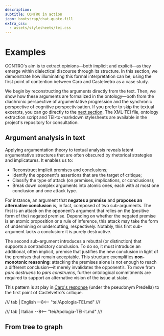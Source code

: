 ```yaml
---
description:
subtitle: CONTRO in action
icon: bootstrap/chat-quote-fill
extra_css:
  - assets/stylesheets/tei.css
---
```


<h1>Examples</h1>

CONTRO's aim is to extract opinions—both implicit and explicit—as they emerge within dialectical discourse through its structure. In this section, we demonstrate how illuminating this formal interpretation can be, using the first point of contention between Caro and Castelvetro as a case study.

We begin by reconstructing the arguments directly from the text. Then, we show how these arguments are formalized in the ontology—both from the diachronic perspective of argumentative progression and the synchronic perspective of cognitive perspectivisation. If you prefer to skip the textual excerpts, you can go directly to the [next section](#from-tree-to-graph). The XML-TEI file, ontology extraction script and TEI-to-markdown stylesheets are available in the project's repository for consultation.

## Argument analysis in text

Applying argumentation theory to textual analysis reveals latent argumentative structures that are often obscured by rhetorical strategies and implicatures. It enables us to:

- Reconstruct implicit premises and conclusions;
- Identify the opponent's assertions that are the target of critique;
- Classify the type of attack (on premises, implications, or conclusions);
- Break down complex arguments into atomic ones, each with at most one conclusion and one attack type.

For instance, an argument that **negates a premise** and **proposes an alternative conclusion** is, in fact, composed of two sub-arguments. The first is an attack on the opponent’s argument that relies on the (positive form of the) negated premise. Depending on whether the negated premise is an atomic proposition or a rule of inference, this attack may take the form of undermining or undercutting, respectively. Notably, this first sub-argument lacks a conclusion: it is purely destructive.

The second sub-argument introduces a rebuttal (or distinction) that supports a contradictory conclusion. To do so, it must introduce an additional, often implicit, premise that justifies the new conclusion in light of the premises that remain acceptable. This structure exemplifies **non-monotonic reasoning**: attacking the premises alone is not enough to reach a different conclusion—it merely invalidates the opponent’s. To move from *pars destruens* to *pars construens*, further ontological commitments are required to support an alternative vision of the issue at stake.

This pattern is at play in [Caro's response](#predellas-resentment) (under the pseudonym Predella) to the first point of Castelvetro's critique.

/// tab | English
--8<-- "tei/Apologia-TEI.md"
///

/// tab | Italian
--8<-- "tei/Apologia-TEI-it.md"
///

## From tree to graph
